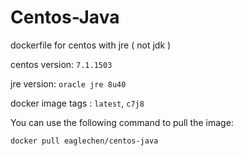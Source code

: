 # Centos-Java
dockerfile for centos with jre ( not jdk )

centos version: `7.1.1503`

jre version: `oracle jre 8u40`

docker image tags : `latest`, `c7j8`

You can use the following command to pull the image:
```
docker pull eaglechen/centos-java
```
